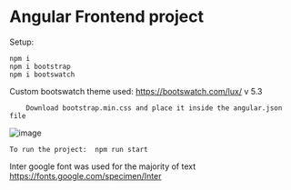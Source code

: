 # Angular Frontend project

Setup:

    npm i
    npm i bootstrap
    npm i bootswatch

  Custom bootswatch theme used:
      https://bootswatch.com/lux/
      v 5.3

        Download bootstrap.min.css and place it inside the angular.json file
![image](https://github.com/andreipaun29/all-foods/assets/103249058/1bcdde0a-ac86-418a-a1ac-253a736083bd)


    To run the project:  npm run start


Inter google font was used for the majority of text
https://fonts.google.com/specimen/Inter
